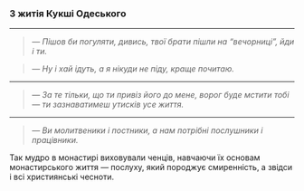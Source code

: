 ### З житія Кукші Одеського

---

> *— Пішов би погуляти, дивись, твої брати пішли на
“вечорниці”, йди і ти.*

> *— Ну і хай ідуть, а я нікуди не піду, краще почитаю.*

---

> *— За те тільки, що ти привіз його до мене, ворог буде
мстити тобі — ти зазнаватимеш утисків усе життя.*

---

  > *— Ви молитвеники і постники, а нам потрібні послушники і працівники.*
  
  Так мудро в монастирі виховували ченців, навчаючи їх основам монастирського життя — послуху, який породжує смиренність, а звідси і всі християнські чесноти.
